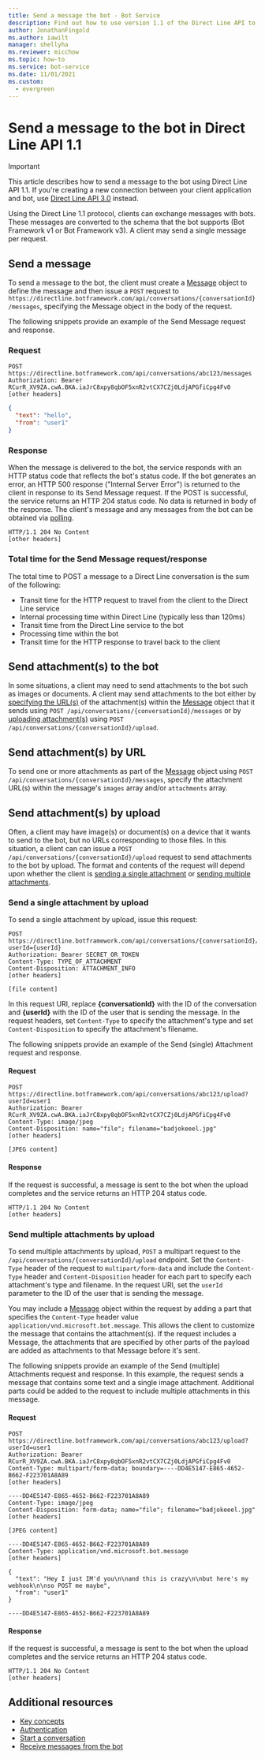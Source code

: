 ```yaml
---
title: Send a message the bot - Bot Service
description: Find out how to use version 1.1 of the Direct Line API to send messages to bots. Learn how to create and send messages and attachments. See expected responses.
author: JonathanFingold
ms.author: iawilt
manager: shellyha
ms.reviewer: micchow
ms.topic: how-to
ms.service: bot-service
ms.date: 11/01/2021
ms.custom:
  - evergreen
---
```


# Send a message to the bot in Direct Line API 1.1

> [!IMPORTANT]
> This article describes how to send a message to the bot using Direct Line API 1.1. If you're creating a new connection between your client application and bot, use [Direct Line API 3.0](bot-framework-rest-direct-line-3-0-send-activity.md) instead.

Using the Direct Line 1.1 protocol, clients can exchange messages with bots. These messages are converted to the schema that the bot supports (Bot Framework v1 or Bot Framework v3). A client may send a single message per request.

## Send a message

To send a message to the bot, the client must create a [Message](bot-framework-rest-direct-line-1-1-api-reference.md#message-object) object to define the message and then issue a `POST` request to `https://directline.botframework.com/api/conversations/{conversationId}/messages`, specifying the Message object in the body of the request.

The following snippets provide an example of the Send Message request and response.

### Request

```http
POST https://directline.botframework.com/api/conversations/abc123/messages
Authorization: Bearer RCurR_XV9ZA.cwA.BKA.iaJrC8xpy8qbOF5xnR2vtCX7CZj0LdjAPGfiCpg4Fv0
[other headers]
```

```json
{
  "text": "hello",
  "from": "user1"
}
```

### Response

When the message is delivered to the bot, the service responds with an HTTP status code that reflects the bot's status code. If the bot generates an error, an HTTP 500 response ("Internal Server Error") is returned to the client in response to its Send Message request. If the POST is successful, the service returns an HTTP 204 status code. No data is returned in body of the response. The client's message and any messages from the bot can be obtained via [polling](bot-framework-rest-direct-line-1-1-receive-messages.md).

```http
HTTP/1.1 204 No Content
[other headers]
```

### Total time for the Send Message request/response

The total time to POST a message to a Direct Line conversation is the sum of the following:

- Transit time for the HTTP request to travel from the client to the Direct Line service
- Internal processing time within Direct Line (typically less than 120ms)
- Transit time from the Direct Line service to the bot
- Processing time within the bot
- Transit time for the HTTP response to travel back to the client

## Send attachment(s) to the bot

In some situations, a client may need to send attachments to the bot such as images or documents. A client may send attachments to the bot either by [specifying the URL(s)](#send-by-url) of the attachment(s) within the [Message](bot-framework-rest-direct-line-1-1-api-reference.md#message-object) object that it sends using `POST /api/conversations/{conversationId}/messages` or by [uploading attachment(s)](#upload-attachments) using `POST /api/conversations/{conversationId}/upload`.

<a id="send-by-url"></a>

## Send attachment(s) by URL

To send one or more attachments as part of the [Message](bot-framework-rest-direct-line-1-1-api-reference.md#message-object) object using `POST /api/conversations/{conversationId}/messages`, specify the attachment URL(s) within the message's `images` array and/or `attachments` array.

<a id="upload-attachments"></a>

## Send attachment(s) by upload

Often, a client may have image(s) or document(s) on a device that it wants to send to the bot, but no URLs corresponding to those files. In this situation, a client can can issue a `POST /api/conversations/{conversationId}/upload` request to send attachments to the bot by upload. The format and contents of the request will depend upon whether the client is [sending a single attachment](#upload-one-attachment) or [sending multiple attachments](#upload-multiple-attachments).

<a id="upload-one-attachment"></a>

### Send a single attachment by upload

To send a single attachment by upload, issue this request:

```http
POST https://directline.botframework.com/api/conversations/{conversationId}/upload?userId={userId}
Authorization: Bearer SECRET_OR_TOKEN
Content-Type: TYPE_OF_ATTACHMENT
Content-Disposition: ATTACHMENT_INFO
[other headers]

[file content]
```

In this request URI, replace **{conversationId}** with the ID of the conversation and **{userId}** with the ID of the user that is sending the message. In the request headers, set `Content-Type` to specify the attachment's type and set `Content-Disposition` to specify the attachment's filename.

The following snippets provide an example of the Send (single) Attachment request and response.

#### Request

```http
POST https://directline.botframework.com/api/conversations/abc123/upload?userId=user1
Authorization: Bearer RCurR_XV9ZA.cwA.BKA.iaJrC8xpy8qbOF5xnR2vtCX7CZj0LdjAPGfiCpg4Fv0
Content-Type: image/jpeg
Content-Disposition: name="file"; filename="badjokeeel.jpg"
[other headers]

[JPEG content]
```

#### Response

If the request is successful, a message is sent to the bot when the upload completes and the service returns an HTTP 204 status code.

```http
HTTP/1.1 204 No Content
[other headers]
```

<a id="upload-multiple-attachments"></a>

### Send multiple attachments by upload

To send multiple attachments by upload, `POST` a multipart request to the `/api/conversations/{conversationId}/upload` endpoint. Set the `Content-Type` header of the request to `multipart/form-data` and include the `Content-Type` header and `Content-Disposition` header for each part to specify each attachment's type and filename. In the request URI, set the `userId` parameter to the ID of the user that is sending the message.

You may include a [Message](bot-framework-rest-direct-line-1-1-api-reference.md#message-object) object within the request by adding a part that specifies the `Content-Type` header value `application/vnd.microsoft.bot.message`. This allows the client to customize the message that contains the attachment(s). If the request includes a Message, the attachments that are specified by other parts of the payload are added as attachments to that Message before it's sent.

The following snippets provide an example of the Send (multiple) Attachments request and response. In this example, the request sends a message that contains some text and a single image attachment. Additional parts could be added to the request to include multiple attachments in this message.

#### Request

```http
POST https://directline.botframework.com/api/conversations/abc123/upload?userId=user1
Authorization: Bearer RCurR_XV9ZA.cwA.BKA.iaJrC8xpy8qbOF5xnR2vtCX7CZj0LdjAPGfiCpg4Fv0
Content-Type: multipart/form-data; boundary=----DD4E5147-E865-4652-B662-F223701A8A89
[other headers]

----DD4E5147-E865-4652-B662-F223701A8A89
Content-Type: image/jpeg
Content-Disposition: form-data; name="file"; filename="badjokeeel.jpg"
[other headers]

[JPEG content]

----DD4E5147-E865-4652-B662-F223701A8A89
Content-Type: application/vnd.microsoft.bot.message
[other headers]

{
  "text": "Hey I just IM'd you\n\nand this is crazy\n\nbut here's my webhook\n\nso POST me maybe",
  "from": "user1"
}

----DD4E5147-E865-4652-B662-F223701A8A89
```

#### Response

If the request is successful, a message is sent to the bot when the upload completes and the service returns an HTTP 204 status code.

```http
HTTP/1.1 204 No Content
[other headers]
```

## Additional resources

- [Key concepts](bot-framework-rest-direct-line-1-1-concepts.md)
- [Authentication](bot-framework-rest-direct-line-1-1-authentication.md)
- [Start a conversation](bot-framework-rest-direct-line-1-1-start-conversation.md)
- [Receive messages from the bot](bot-framework-rest-direct-line-1-1-receive-messages.md)
